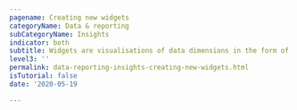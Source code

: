 ```yaml
---
pagename: Creating new widgets
categoryName: Data & reporting
subCategoryName: Insights
indicator: both
subtitle: Widgets are visualisations of data dimensions in the form of tables, lists or charts. 
level3: ''
permalink: data-reporting-insights-creating-new-widgets.html
isTutorial: false
date: '2020-05-19

---
```

